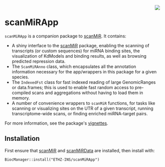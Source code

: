 <img align="right" style="margin-left: 20px; margin-bottom: 10px;" src="https://raw.githubusercontent.com/ETHZ-INS/scanMiR/master/inst/docs/sticker.svg"/>

# scanMiRApp

`scanMiRApp` is a companion package to <a href="https://github.com/ETHZ-INS/scanMiR">scanMiR</a>.
It contains:

* A shiny interface to the <a href="https://github.com/ETHZ-INS/scanMiR">scanMiR</a> package,
enabling the scanning of transcripts (or custom sequences) for miRNA binding sites, the 
visualization of KdModels and binding results, as well as browsing predicted repression data.
* The `ScanMiRAnno` class, which encapsulates all the annotation information necessary for the
app/wrappers in this package for a given species.
* The `IndexedFst` class for fast indexed reading of large GenomicRanges or data.frames; this is
used to enable fast random access to pre-compiled scans and aggregations without having to load
them in memory.
* A number of convenience wrappers to `scanMiR` functions, for tasks like scanning or
visualizing sites on the UTR of a given transcript, running transcriptome-wide scans, or 
finding enriched miRNA-target pairs.

For more information, see the package's [vignettes](vignettes/).

## Installation

First ensure that <a href="https://github.com/ETHZ-INS/scanMiR">scanMiR</a> and 
<a href="https://github.com/ETHZ-INS/scanMiRData">scanMiRData</a> are installed, then install 
with:

```{r}
BiocManager::install("ETHZ-INS/scanMiRApp")
```
